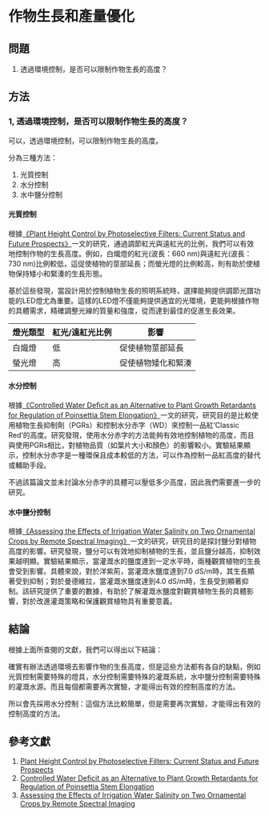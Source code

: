 <!--
 * @Author: hibana2077 hibana2077@gmaill.com
 * @Date: 2024-01-13 10:56:28
 * @LastEditors: hibana2077 hibana2077@gmaill.com
 * @LastEditTime: 2024-01-19 09:17:13
 * @FilePath: /smart_hydroponic_farm/doc/research/crop_grow.md
 * @Description: 这是默认设置,请设置`customMade`, 打开koroFileHeader查看配置 进行设置: https://github.com/OBKoro1/koro1FileHeader/wiki/%E9%85%8D%E7%BD%AE
-->
# 作物生長和產量優化

## 問題

1. 透過環境控制，是否可以限制作物生長的高度？

## 方法

### 1, 透過環境控制，是否可以限制作物生長的高度？

可以，透過環境控制，可以限制作物生長的高度。

分為三種方法：

1. 光質控制
2. 水分控制
3. 水中鹽分控制

#### 光質控制

根據[《Plant Height Control by Photoselective Filters: Current Status and Future Prospects》](https://doi.org/10.21273/HORTTECH.9.4.618)一文的研究，通過調節紅光與遠紅光的比例，我們可以有效地控制作物的生長高度。例如，白熾燈的紅光(波長：660 nm)與遠紅光(波長：730 nm)比例較低，這促使植物的莖部延長；而螢光燈的比例較高，則有助於使植物保持矮小和緊湊的生長形態。

基於這些發現，當設計用於控制植物生長的照明系統時，選擇能夠提供調節光譜功能的LED燈尤為重要。這樣的LED燈不僅能夠提供適宜的光環境，更能夠根據作物的具體需求，精確調整光線的質量和強度，從而達到最佳的促進生長效果。

| 燈光類型 | 紅光/遠紅光比例 | 影響 |
| --------- | --------------- | ---- |
| 白熾燈 | 低 | 促使植物莖部延長 |
| 螢光燈 | 高 | 促使植物矮化和緊湊 |

#### 水分控制

根據[《Controlled Water Deficit as an Alternative to Plant Growth Retardants for Regulation of Poinsettia Stem Elongation》](https://doi.org/10.21273/HORTSCI.50.4.565)一文的研究，研究目的是比較使用植物生長抑制劑（PGRs）和控制水分赤字（WD）來控制一品紅‘Classic Red’的高度。研究發現，使用水分赤字的方法能夠有效地控制植物的高度，而且與使用PGRs相比，對植物品質（如葉片大小和顏色）的影響較小。實驗結果顯示，控制水分赤字是一種環保且成本較低的方法，可以作為控制一品紅高度的替代或輔助手段。

不過該篇論文並未討論水分赤字的具體可以壓低多少高度，因此我們需要進一步的研究。

#### 水中鹽分控制

根據[《Assessing the Effects of Irrigation Water Salinity on Two Ornamental Crops by Remote Spectral Imaging》](https://doi.org/10.3390/agronomy11020375)一文的研究，研究目的是探討鹽分對植物高度的影響。研究發現，鹽分可以有效地抑制植物的生長，並且鹽分越高，抑制效果越明顯。實驗結果顯示，當灌溉水的鹽度達到一定水平時，兩種觀賞植物的生長會受到影響。具體來說，對於洋紫荊，當灌溉水鹽度達到7.0 dS/m時，其生長顯著受到抑制；對於曼德維拉，當灌溉水鹽度達到4.0 dS/m時，生長受到顯著抑制。該研究提供了重要的數據，有助於了解灌溉水鹽度對觀賞植物生長的具體影響，對於改進灌溉策略和保護觀賞植物具有重要意義。

## 結論

根據上面所查閱的文獻，我們可以得出以下結論：

確實有辦法透過環境去影響作物的生長高度，但是這些方法都有各自的缺點，例如光質控制需要特殊的燈具，水分控制需要特殊的灌溉系統，水中鹽分控制需要特殊的灌溉水源。而且每個都需要再次實驗，才能得出有效的控制高度的方法。

所以會先採用水分控制：這個方法比較簡單，但是需要再次實驗，才能得出有效的控制高度的方法。

## 參考文獻

1. [Plant Height Control by Photoselective Filters: Current Status and Future Prospects](https://doi.org/10.21273/HORTTECH.9.4.618)
2. [Controlled Water Deficit as an Alternative to Plant Growth Retardants for Regulation of Poinsettia Stem Elongation](https://doi.org/10.21273/HORTSCI.50.4.565)
3. [Assessing the Effects of Irrigation Water Salinity on Two Ornamental Crops by Remote Spectral Imaging](https://doi.org/10.3390/agronomy11020375)
